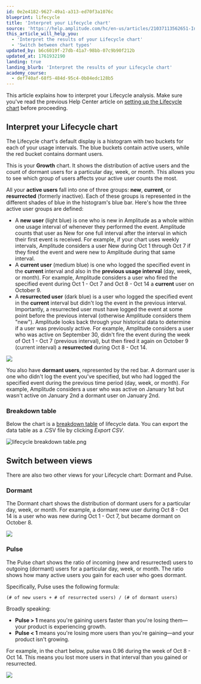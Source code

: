 ```yaml
---
id: 0e2e4182-9627-49a1-a313-ed70f3a1076c
blueprint: lifecycle
title: 'Interpret your Lifecycle chart'
source: 'https://help.amplitude.com/hc/en-us/articles/21037113562651-Interpret-your-Lifecycle-chart'
this_article_will_help_you:
  - 'Interpret the results of your Lifecycle chart'
  - 'Switch between chart types'
updated_by: b6c6019f-27db-41a7-98bb-07c9b90f212b
updated_at: 1761932190
landing: true
landing_blurb: 'Interpret the results of your Lifecycle chart'
academy_course:
  - def740af-68f5-484d-95c4-0b84edc128b5
---
```

This article explains how to interpret your Lifecycle analysis. Make sure you've read the previous Help Center article on [setting up the Lifecycle chart](/docs/analytics/charts/lifecycle/lifecycle-track-growth) before proceeding.

## Interpret your Lifecycle chart

The Lifecycle chart's default display is a histogram with two buckets for each of your usage intervals. The blue buckets contain active users, while the red bucket contains dormant users.

This is your **Growth** chart. It shows the distribution of active users and the count of dormant users for a particular day, week, or month. This allows you to see which group of users affects your active user counts the most.

All your **active users** fall into one of three groups: **new**, **current**, or **resurrected** (formerly inactive). Each of these groups is represented in the different shades of blue in the histogram's blue bar. Here's how the three active user groups are defined:

* A **new user** (light blue) is one who is new in Amplitude as a whole within one usage interval of whenever they performed the event. Amplitude counts that user as New for one full interval after the interval in which their first event is received. For example, if your chart uses weekly intervals, Amplitude considers a user New during Oct 1 through Oct 7 if they fired the event and were new to Amplitude during that same interval.
* A **current user** (medium blue) is one who logged the specified event in the **current** interval and also in the **previous usage interval** (day, week, or month). For example, Amplitude considers a user who fired the specified event during Oct 1 - Oct 7 and Oct 8 - Oct 14 a **current** user on October 9.
* A **resurrected user** (dark blue) is a user who logged the specified event in the **current** interval but didn't log the event in the previous interval. Importantly, a resurrected user must have logged the event at some point before the previous interval (otherwise Amplitude considers them "new"). Amplitude looks back through your historical data to determine if a user was previously active. For example, Amplitude considers a user who was active on September 30, didn't fire the event during the week of Oct 1 - Oct 7 (previous interval), but then fired it again on October 9 (current interval) a **resurrected** during Oct 8 - Oct 14.

![](statamic://asset::help_center_conversions::lifecycle/lifecycle-growth.png)

You also have **dormant users**, represented by the red bar. A dormant user is one who didn't log the event you've specified, but who had logged the specified event during the previous time period (day, week, or month). For example, Amplitude considers a user who was active on January 1st but wasn't active on January 2nd a dormant user on January 2nd.

### Breakdown table

Below the chart is a [breakdown table](/docs/analytics/charts/review-chart-data) of lifecycle data. You can export the data table as a .CSV file by clicking *Export CSV*.

![lifecycle breakdown table.png](/docs/output/img/lifecycle/lifecycle-breakdown-table-png.png)

## Switch between views

There are also two other views for your Lifecycle chart: Dormant and Pulse.

### Dormant

The Dormant chart shows the distribution of dormant users for a particular day, week, or month. For example, a dormant new user during Oct 8 - Oct 14 is a user who was new during Oct 1 - Oct 7, but became dormant on October 8.

![](statamic://asset::help_center_conversions::lifecycle/lifecycle-dormant.png)

### Pulse

The Pulse chart shows the ratio of incoming (new and resurrected) users to outgoing (dormant) users for a particular day, week, or month. The ratio shows how many active users you gain for each user who goes dormant.

Specifically, Pulse uses the following formula:

`(# of new users + # of resurrected users) / (# of dormant users)`

Broadly speaking:

* **Pulse > 1** means you're gaining users faster than you're losing them—your product is experiencing growth.
* **Pulse < 1** means you're losing more users than you're gaining—and your product isn't growing.

For example, in the chart below, pulse was 0.96 during the week of Oct 8 - Oct 14. This means you lost more users in that interval than you gained or resurrected.

![](statamic://asset::help_center_conversions::lifecycle/lifecycle-pulse.png)